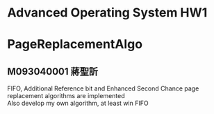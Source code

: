 # Advanced Operating System HW1
# PageReplacementAlgo
## M093040001 蔣聖訢
FIFO, Additional Reference bit and Enhanced Second Chance page replacement algorithms are implemented  
Also develop my own algorithm, at least win FIFO
